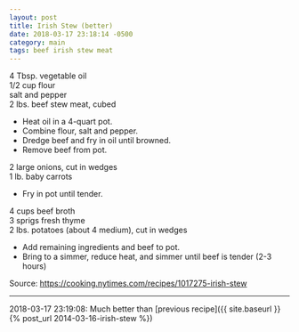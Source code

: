 ```yaml
---
layout: post
title: Irish Stew (better)
date: 2018-03-17 23:18:14 -0500
category: main
tags: beef irish stew meat
---
```

4 Tbsp. vegetable oil  
1/2 cup flour  
salt and pepper  
2 lbs. beef stew meat, cubed  

  * Heat oil in a 4-quart pot.
  * Combine flour, salt and pepper.
  * Dredge beef and fry in oil until browned.
  * Remove beef from pot.

2 large onions, cut in wedges  
1 lb. baby carrots  

  * Fry in pot until tender.

4 cups beef broth  
3 sprigs fresh thyme  
2 lbs. potatoes (about 4 medium), cut in wedges  

  * Add remaining ingredients and beef to pot.
  * Bring to a simmer, reduce heat, and simmer until beef is tender (2-3 hours)

Source: <a href="https://cooking.nytimes.com/recipes/1017275-irish-stew">https://cooking.nytimes.com/recipes/1017275-irish-stew</a>

---

2018-03-17 23:19:08: Much better than [previous recipe]({{ site.baseurl }}{% post_url 2014-03-16-irish-stew %})
